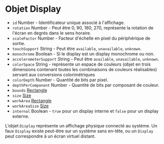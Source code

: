 # Objet Display

* `id` Number - Identificateur unique associé à l'affichage.
* `rotation` Number - Peut être 0, 90, 180, 270, représente la rotation de l'écran en degrés dans le sens horaire.
* `scaleFactor` Number - Facteur d'échelle en pixel du périphérique de sortie.
* `touchSupport` String - Peut être `available`, `unavailable`, `unknown`.
* `monochrome` Boolean - Si le display est un display monochrome ou non.
* `accelerometerSupport` String - Peut être `available`, `unavailable`, `unknown`.
* `colorSpace` String - représente un espace de couleurs (objet en trois dimensions contenant toutes les combinaisons de couleurs réalisables) servant aux conversions colorimétriques
* `colorDepth` Number - Quantité de bits par pixel.
* `depthPerComponent` Number - Quantité de bits par composant de couleur.
* `bounds` [Rectangle](rectangle.md)
* `size` [Size](size.md)
* `workArea` [Rectangle](rectangle.md)
* `workAreaSize` [Size](size.md)
* `internal` Boolean - `true` pour un display interne et `false` pour un display externe.

L’objet `Display` représente un affichage physique connecté au système. Un faux `Display` existe peut-être sur un système sans en-tête, ou un `Display` peut correspondre à un écran virtuel distant.
